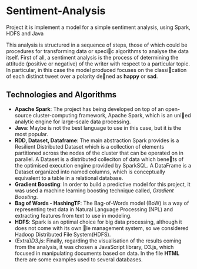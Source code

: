 # Sentiment-Analysis
Project it is implement a model for a simple sentiment analysis, using Spark, HDFS and Java


This analysis is structured in a sequence of steps, those of which could be procedures for transforming data or specic algorithms to analyse the data itself.
First of all, a sentiment analysis is the process of determining the attitude (positive or negative) of the writer with respect to a particular topic. In particular, in this case the model produced focuses on the classication of each distinct tweet over a polarity dened as **happy** or **sad**.


## Technologies and Algorithms 

* **Apache Spark**: The project has being developed on top of an open-source cluster-computing framework, Apache Spark, which is an unied analytic engine for large-scale data processing.
* **Java**: Maybe is not the best language to use in this case, but it is the most popular.
* **RDD, Dataset, Dataframe**: The main abstraction Spark provides is a Resilient Distributed Dataset which is a collection of elements partitioned across the nodes of the cluster that can be operated on in parallel. A Dataset is a distributed colleciton of data which benets of the optimised execution engine provided by SparkSQL. A DataFrame is a Dataset organized into named columns, which is conceptually equivalent to a table in a relational database.
* **Gradient Boosting**: In order to build a predictive model for this project, it was used a machine learning boosting technique called, *Gradient Boosting*. 
* **Bag of Words - HashingTF**: The Bag-of-Words model (BoW) is a way of representing text data in Natural Language Processing (NPL) and extracting features from text to use in modeling.
* **HDFS**: Spark is an optimal choice for big data processing, although it does not come with its own le management system, so we considered Hadoop Distributed File System(HDFS).
* (Extra)*D3.js*: Finally, regarding the visualisation of the results coming from the analysis, it was chosen a JavaScript library, D3.js, which focused in manipulating documents based on data. In the file **HTML** there are some examples used to several databases.
